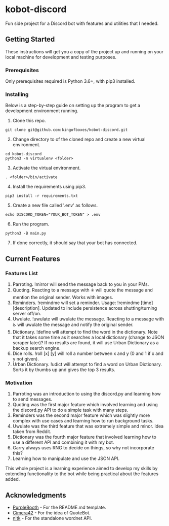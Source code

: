 # kobot-discord

Fun side project for a Discord bot with features and utilities that I needed.

## Getting Started

These instructions will get you a copy of the project up and running on your local machine for development and testing purposes.

### Prerequisites

Only prerequisites required is Python 3.6+, with pip3 installed.

### Installing

Below is a step-by-step guide on setting up the program to get a development environment running.

1. Clone this repo.

```
git clone git@github.com:kingofboxes/kobot-discord.git
```

2. Change directory to of the cloned repo and create a new virtual environment.

```
cd kobot-discord
python3 -m virtualenv <folder>
```

3. Activate the virtual environment.

```
. <folder>/bin/activate
```

4. Install the requirements using pip3.

```
pip3 install -r requirements.txt
```

5. Create a new file called '.env' as follows.

```
echo DISCORD_TOKEN="YOUR_BOT_TOKEN" > .env
```

6. Run the program.

```
python3 -B main.py
```

7. If done correctly, it should say that your bot has connected.

## Current Features

### Features List
1. Parroting. !mirror <message> will send the message back to you in your PMs.
2. Quoting. Reacting to a message with ✳️ will quote the message and mention the original sender. Works with images.
3. Reminders. !remindme will set a reminder. Usage: !remindme [time] [description]. Updated to include persistence across shutting/turning server off/on.
4. Uwulate. !uwulate <message> will uwulate the message. Reacting to a message with ♿ will uwulate the message and notify the original sender.
5. Dictionary. !define <word> will attempt to find the word in the dictionary. Note that it takes some time as it searches a local dictionary (change to JSON scraper later)? If no results are found, it will use Urban Dictionary as a backup search engine.
6. Dice rolls. !roll [x] [y] will roll a number between x and y (0 and 1 if x and y not given).
7. Urban Dictionary. !udict <word> will attempt to find a word on Urban Dictionary. Sorts it by thumbs up and gives the top 3 results.
 
### Motivation
1. Parroting was an introduction to using the discord.py and learning how to send messages.
2. Quoting was the first major feature which involved learning and using the discord.py API to do a simple task with many steps.
3. Reminders was the second major feature which was slightly more complex with use cases and learning how to run background tasks.
4. Uwulate was the third feature that was extremely simple and minor. Idea taken from Reddit.
5. Dictionary was the fourth major feature that involved learning how to use a different API and combining it with my bot.
6. Garry always uses RNG to decide on things, so why not incorporate this?
7. Learning how to manipulate and use the JSON API.

This whole project is a learning experience aimed to develop my skills by extending functionality to the bot while being practical about the features added.

## Acknowledgments

* [PurpleBooth](https://gist.github.com/PurpleBooth/109311bb0361f32d87a2) - For the README.md template.
* [Cimera42](https://github.com/Cimera42/DiscordBot) - For the idea of QuoteBot.
* [nltk](https://github.com/nltk/wordnet) - For the standalone wordnet API.
